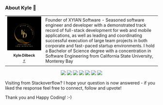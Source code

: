 ### About Kyle 🔭 
<table>
  <tr>
    <td align="center" style="width:25%;"><a href="https://www.linkedin.com/in/kxdilbeck/"><img src="https://github.com/XYIANSoftware/images/blob/main/kxd_logos/KXD-Logo2.png?raw=true" width="350px;" alt="Kyle Dilbeck"/><br /><sub><b>Kyle Dilbeck</b></sub></a><br /><a href=https://github.com/XYIAN/yamaha-extensionPack/issues title="Developer">⚡</a></td>
    <td style="width:75%;">Founder of XYIAN Software - Seasoned software engineer and developer with a demonstrated track record of full-stack development for web and mobile applications, as well as leading and coordinating successful execution of large team projects in both corporate and fast-paced startup environments. I hold a Bachelor of Science degree with a concentration in Software Engineering from California State University, Monterey Bay</td>
</table>

<p align="center">
<a href="https://www.linkedin.com/in/kxdilbeck/"/> <img src="https://img.shields.io/badge/LinkedIn-%230077B5.svg?&style=for-the-badge&logo=linkedin&logoColor=white"/></a>
<a href="https://stackoverflow.com/users/23149229/kyle-xyian-dilbeck"/><img src="https://img.shields.io/badge/Stack_Overflow-FE7A16?style=for-the-badge&logo=stack-overflow&logoColor=white"/></a>
<a href="https://giphy.com/channel/MrXYIAN"/><img src="https://img.shields.io/badge/Instagram-E4405F?style=for-the-badge&logo=instagram&logoColor=white"/></a>
<a href="https://marketplace.visualstudio.com/publishers/YAMAHA"><img src="https://img.shields.io/badge/Visual_Studio_Marketplace_(YAMAHA)-0078D4?style=for-the-badge&logo=visual%20studio%20code&logoColor=white"/></a>
<a href="https://KyleDilbeck.com"> <img src="https://img.shields.io/badge/My_Website-fcb103?style=for-the-badge&logo=react&logoColor=black"/></a>
<a href="https://marketplace.visualstudio.com/publishers/XYIAN"/><img src="https://img.shields.io/badge/Visual_Studio_Marketplace_(XYIAN)-0078D4?style=for-the-badge&logo=visual%20studio%20code&logoColor=white"/></a>
<a href="https://stackblitz.com/@XYIAN"> <img src="https://img.shields.io/badge/Stack_Blitz-black?style=for-the-badge&logo=stackblitz&logoColor=white"/> </a>
</p>

Visiting from Stackoverflow? I hope your question is now answered - if you liked the response feel free to connect, follow and upvote! 

Thank you and Happy Coding! :-) 
